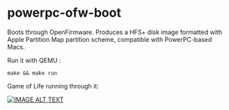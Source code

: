 # powerpc-ofw-boot
Boots through OpenFirmware.
Produces a HFS+ disk image formatted with Apple Partition Map partition scheme, compatible with PowerPC-based Macs.

Run it with QEMU :

```make && make run```

Game of Life running through it:

[![IMAGE ALT TEXT](http://img.youtube.com/vi/yy2iXljHSJQ/0.jpg)](https://www.youtube.com/watch?v=yy2iXljHSJQ "Video Title")
